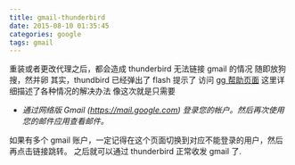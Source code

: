 ```yaml
---
title: gmail-thunderbird
date: 2015-08-10 01:35:45
categories: google
tags: gmail
---
```


重装或者更改代理之后，都会造成 thunderbird 无法链接 gmail 的情况
随即放狗搜，然并卵
其实，thundbird 已经弹出了 flash 提示了
访问 [gg 帮助页面](https://support.google.com/mail/answer/78754)
这里详细描述了各种情况的解决办法
像这次就是只需要

 - *通过网络版 Gmail (https://mail.google.com) 登录您的帐户。然后再次使用您的邮件应用查看邮件。*

如果有多个 gmail 账户，一定记得在这个页面切换到对应不能登录的用户，然后再点击链接跳转。
之后就可以通过 thunderbird 正常收发 gmail 了.

